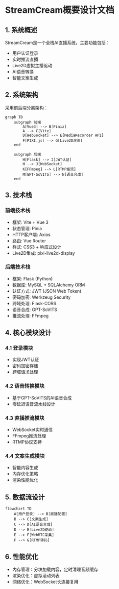 # StreamCream概要设计文档

## 1. 系统概述

StreamCream是一个全栈AI直播系统，主要功能包括：
- 用户认证登录
- 实时推流直播
- Live2D虚拟主播驱动
- AI语音转换
- 智能文案生成

## 2. 系统架构

采用前后端分离架构：

```mermaid
graph TB
    subgraph 前端
        A[Vue3] --> B[Pinia]
        A --> C[Vite]
        D[WebSocket] --> E[MediaRecorder API]
        F[PIXI.js] --> G[Live2D渲染]
    end
  
    subgraph 后端
        H[Flask] --> I[JWT认证]
        H --> J[WebSocket]
        K[FFmpeg] --> L[RTMP推流]
        M[GPT-SoVITS] --> N[语音合成]
    end
```

## 3. 技术栈

### 前端技术栈
- 框架: Vite + Vue 3 
- 状态管理: Pinia
- HTTP客户端: Axios
- 路由: Vue Router
- 样式: CSS3 + 响应式设计
- Live2D集成: pixi-live2d-display

### 后端技术栈
- 框架: Flask (Python)
- 数据库: MySQL + SQLAlchemy ORM
- 认证方式: JWT (JSON Web Token)
- 密码加密: Werkzeug Security
- 跨域处理: Flask-CORS
- 语音合成: GPT-SoVITS
- 推流处理: FFmpeg

## 4. 核心模块设计

### 4.1 登录模块
- 实现JWT认证
- 密码加密存储
- 跨域请求处理

### 4.2 语音转换模块
- 基于GPT-SoVITS的AI语音合成
- 零延迟语音流水线设计

### 4.3 直播推流模块
- WebSocket实时通信
- FFmpeg推流处理
- RTMP协议支持

### 4.4 文案生成模块
- 智能内容生成
- 内存优化策略
- 渲染性能优化

## 5. 数据流设计

```mermaid
flowchart TD
    A[用户登录] --> B[直播配置]
    B --> C[文案生成]
    C --> D[AI语音合成]
    D --> E[Live2D驱动]
    E --> F[WebRTC采集]
    F --> G[RTMP转码]
```

## 6. 性能优化

- 内存管理：分块加载内容，定时清理音频缓存
- 渲染优化：虚拟滚动列表
- 网络优化：WebSocket长连接复用
        